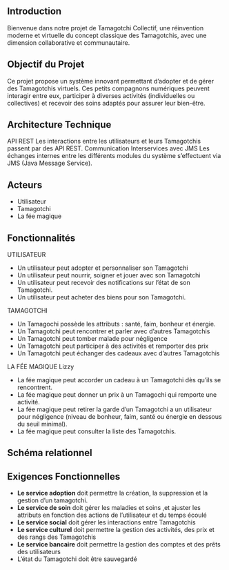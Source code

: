 ## Introduction
Bienvenue dans notre projet de Tamagotchi Collectif, une réinvention moderne et virtuelle du concept classique des Tamagotchis, avec une dimension collaborative et communautaire.

## Objectif du Projet
Ce projet propose un système innovant permettant d’adopter et de gérer des Tamagotchis virtuels. Ces petits compagnons numériques peuvent interagir entre eux, participer à diverses activités (individuelles ou collectives) et recevoir des soins adaptés pour assurer leur bien-être. 


## Architecture Technique
API REST
Les interactions entre les utilisateurs et leurs Tamagotchis passent par des API REST.
Communication Interservices avec JMS
Les échanges internes entre les différents modules du système s’effectuent via JMS (Java Message Service).

## Acteurs 
* Utilisateur
* Tamagotchi
* La fée magique


## Fonctionnalités

UTILISATEUR
* Un utilisateur peut adopter et personnaliser son Tamagotchi
* Un utilisateur peut nourrir, soigner et jouer avec son Tamagotchi
* Un utilisateur peut recevoir des notifications sur l’état de son Tamagotchi.
* Un utilisateur peut acheter des biens pour son Tamagotchi.

TAMAGOTCHI
* Un Tamagochi possède les attributs : santé, faim, bonheur et énergie.
* Un Tamagotchi peut rencontrer et parler avec d’autres Tamagotchis
* Un Tamagotchi peut tomber malade pour négligence
* Un Tamagotchi peut participer à des activités et remporter des prix
* Un Tamagotchi peut échanger des cadeaux avec d’autres Tamagotchis

LA FÉE MAGIQUE  Lizzy
* La fée magique peut accorder un cadeau à un Tamagotchi dès qu’ils se rencontrent.
* La fée magique peut donner un prix à un Tamagochi qui remporte une activité.
* La fée magique peut retirer la garde d’un Tamagotchi a un utilisateur pour négligence (niveau de bonheur, faim, santé ou énergie en dessous du seuil minimal).
* La fée magique peut consulter la liste des Tamagotchis.

## Schéma relationnel

## Exigences Fonctionnelles 
* **Le service adoption** doit permettre la création, la suppression et la gestion d’un tamagotchi.
* **Le service de soin** doit gérer les maladies et soins ,et ajuster les attributs en fonction des actions de l’utilisateur et du temps écoulé
* **Le service social** doit gérer les interactions entre Tamagotchis
* **Le service culturel** doit permettre la gestion des activités, des prix et des rangs des Tamagotchis
* **Le service bancaire** doit permettre la gestion des comptes et des prêts des utilisateurs
* L’état du Tamagotchi doit être sauvegardé


